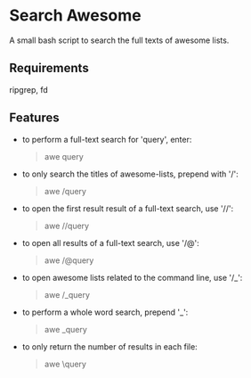 Search Awesome
==============

A small bash script to search the full texts of awesome lists.


Requirements
------------
ripgrep, fd


Features
---------
- to perform a full-text search for 'query', enter:
  > awe query
- to only search the titles of awesome-lists, prepend with '/':
  > awe /query
- to open the first result result of a full-text search, use '//': 
  > awe //query
- to open all results of a full-text search, use '/@': 
  > awe /@query
- to open awesome lists related to the command line, use '/\_': 
  > awe /\_query
- to perform a whole word search, prepend '\_':
  > awe \_query
- to only return the number of results in each file: 
  > awe \\query

